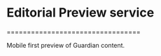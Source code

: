 # Editorial Preview service
=================================

Mobile first preview of Guardian content.
